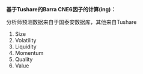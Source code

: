 **基于Tushare的Barra CNE6因子的计算(ing)：**

分析师预测数据来自于国泰安数据库，其他来自Tushare

1. Size
2. Volatility
3. Liquidity
4. Momentum
5. Quality
6. Value
